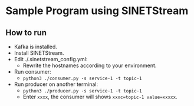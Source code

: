 <!--
Copyright (C) 2019 National Institute of Informatics

Licensed to the Apache Software Foundation (ASF) under one
or more contributor license agreements.  See the NOTICE file
distributed with this work for additional information
regarding copyright ownership.  The ASF licenses this file
to you under the Apache License, Version 2.0 (the
"License"); you may not use this file except in compliance
with the License.  You may obtain a copy of the License at

  http://www.apache.org/licenses/LICENSE-2.0

Unless required by applicable law or agreed to in writing,
software distributed under the License is distributed on an
"AS IS" BASIS, WITHOUT WARRANTIES OR CONDITIONS OF ANY
KIND, either express or implied.  See the License for the
specific language governing permissions and limitations
under the License.
-->

# Sample Program using SINETStream

## How to run

* Kafka is installed.
* Install SINETStream.
* Edit ./.sinetstream_config.yml:
    * Rewrite the hostnames according to your environment.
* Run consumer:
    * `python3 ./consumer.py -s service-1 -t topic-1`
* Run producer on another terminal:
    * `python3 ./producer.py -s service-1 -t topic-1`
    * Enter `xxxx`, the consumer will shows `xxxc=topic-1 value=xxxxx`.
